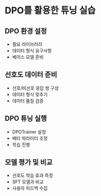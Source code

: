 # DPO를 활용한 튜닝 실습

## DPO 환경 설정
- 필요 라이브러리
- 데이터 형식 요구사항
- 베이스 모델 준비

## 선호도 데이터 준비
- 선호/비선호 응답 쌍 구성
- 데이터 형식 맞추기
- 데이터 품질 검증

## DPO 튜닝 실행
- DPOTrainer 설정
- 베타 파라미터 조정
- 학습 진행

## 모델 평가 및 비교
- 선호도 학습 효과 측정
- SFT 모델과 비교
- 사용자 피드백 수집 